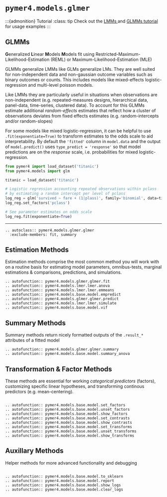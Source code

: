 # `pymer4.models.glmer`

:::{admonition} Tutorial
:class: tip
Check out the [LMMs ](../../tutorials/03_lmms.ipynb) and [GLMMs tutorial](../../tutorials/04_glmms.ipynb) for usage examples
:::

## GLMMs

**G**eneralized **L**inear **M**odels **M**odels fit using Restricted-Maximum-Likelihood-Estimation (REML) or Maximum-Likelihood-Estimation (MLE)
 
GLMMs generalize LMMs like GLMs generalize LMs. They are well suited for non-independent data and non-gaussian outcome variables such as binary outcomes or counts. This includes models like mixed-effects logistic-regression and multi-level poisson models. 

Like LMMs they are particularly useful in situations when observations are non-independent (e.g. repeated-measures designs, hierarchical data, panel-data, time-series, clustered data). To account for this GLMMs estimate additional *random-effects* estimates that reflect how a cluster of observations deviates from fixed effects estimates (e.g. random-intercepts and/or random-slopes)

For some models like mixed logistic-regression, it can be helpful to use `.fit(exponentiate=True)` to transform estimates to the odds scale to aid interpretability. By default the `'fitted'` column in `model.data` and the output of `model.predict()` uses `type_predict = 'response'` so that model predictions are on the *response* scale, i.e. probabilities for mixed logistic-regression.

```python
from pymer4 import load_dataset('titanic')
from pymer4.models import glm

titanic = load_dataset('titanic')

# Logistic regression accounting repeated observations within pclass
# by estimating a random intercept per level of pclass
log_reg = glm('survived ~ fare + (1|plass)', family='binomial', data=titanic)
log_reg.set_factors('pclass')

# See parameter estimates on odds scale
log_reg.fit(exponentiate=True)
```

---

```{eval-rst}
.. autoclass:: pymer4.models.glmer.glmer
  :exclude-members: fit, summary

```

## Estimation Methods 

Estimation methods comprise the most common method you will work with on a routine basis for estimating model parameters, omnibus-tests, marginal estimations & comparisons, predictions, and simulations. 

```{eval-rst}
.. autofunction:: pymer4.models.glmer.glmer.fit
.. autofunction:: pymer4.models.lmer.lmer.anova
.. autofunction:: pymer4.models.lmer.lmer.emmeans
.. autofunction:: pymer4.models.base.model.empredict
.. autofunction:: pymer4.models.glmer.glmer.predict
.. autofunction:: pymer4.models.lmer.lmer.simulate
.. autofunction:: pymer4.models.base.model.vif

```

## Summary Methods

Summary methods return nicely formatted outputs of the `.result_*` attributes of a fitted model

```{eval-rst}
.. autofunction:: pymer4.models.glmer.glmer.summary
.. autofunction:: pymer4.models.base.model.summary_anova

```

## Transformation & Factor Methods

These methods are essential for working *categorical predictors* (factors), customizing specific linear hypotheses, and transforming continous predictors (e.g. mean-centering).

```{eval-rst}

.. autofunction:: pymer4.models.base.model.set_factors
.. autofunction:: pymer4.models.base.model.unset_factors
.. autofunction:: pymer4.models.base.model.show_factors
.. autofunction:: pymer4.models.base.model.set_contrasts
.. autofunction:: pymer4.models.base.model.show_contrasts
.. autofunction:: pymer4.models.base.model.set_transforms
.. autofunction:: pymer4.models.base.model.unset_transforms
.. autofunction:: pymer4.models.base.model.show_transforms

```

## Auxillary Methods

Helper methods for more advanced functionality and debugging

```{eval-rst}

.. autofunction:: pymer4.models.base.model.to_sklearn
.. autofunction:: pymer4.models.base.model.report
.. autofunction:: pymer4.models.base.model.show_logs
.. autofunction:: pymer4.models.base.model.clear_logs

```
